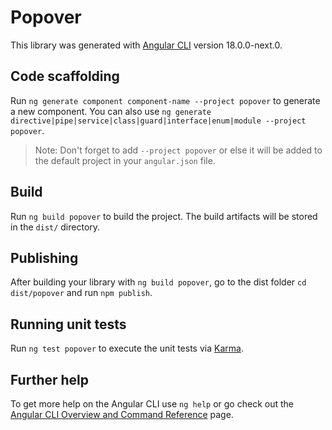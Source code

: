 # Popover

This library was generated with [Angular CLI](https://github.com/angular/angular-cli) version 18.0.0-next.0.

## Code scaffolding

Run `ng generate component component-name --project popover` to generate a new component. You can also use `ng generate directive|pipe|service|class|guard|interface|enum|module --project popover`.
> Note: Don't forget to add `--project popover` or else it will be added to the default project in your `angular.json` file. 

## Build

Run `ng build popover` to build the project. The build artifacts will be stored in the `dist/` directory.

## Publishing

After building your library with `ng build popover`, go to the dist folder `cd dist/popover` and run `npm publish`.

## Running unit tests

Run `ng test popover` to execute the unit tests via [Karma](https://karma-runner.github.io).

## Further help

To get more help on the Angular CLI use `ng help` or go check out the [Angular CLI Overview and Command Reference](https://angular.io/cli) page.
